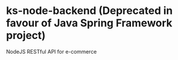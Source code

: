 # ks-node-backend (Deprecated in favour of Java Spring Framework project)
NodeJS RESTful API for e-commerce
